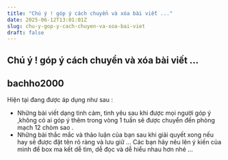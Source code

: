 ```yaml
---
title: "Chú ý ! góp ý cách chuyển và xóa bài viết ..."
date: 2025-06-12T13:01:01Z
slug: chu-y-gop-y-cach-chuyen-va-xoa-bai-viet
draft: false
---
```


## Chú ý ! góp ý cách chuyển và xóa bài viết ...

## bachho2000

Hiện tại đang được áp dụng như sau :
- Những bài viết dạng tình cảm, tình yêu sau khi được mọi người góp ý ,không có ai góp ý thêm trong vòng 1 tuần sẽ được chuyển đến phòng mạch 12 chòm sao .
- Những bài thắc mắc và thảo luận của bạn sau khi giải quyết xong nếu hay sẽ được đặt tên rõ ràng và lưu giữ ...
Các bạn hãy nêu lên ý kiến của mình để box ma kết dễ tìm, dễ đọc và dễ hiểu nhau hơn nhé ...